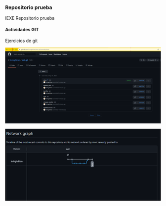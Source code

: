 ### Repositorio prueba

IEXE Repositorio prueba 

 #### Actividades GIT 

Ejercicios de git

![](GitLog.png)


![](Network.png)